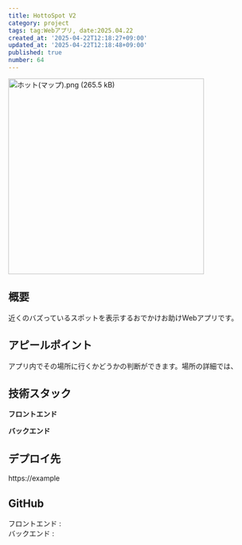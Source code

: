 ```yaml
---
title: HottoSpot V2
category: project
tags: tag:Webアプリ, date:2025.04.22
created_at: '2025-04-22T12:18:27+09:00'
updated_at: '2025-04-22T12:18:48+09:00'
published: true
number: 64
---
```


<img width="393" alt="ホット(マップ).png (265.5 kB)" src="https://img.esa.io/uploads/production/attachments/22241/2025/04/22/148527/866bca8f-8bd0-4d7c-a89b-beaf79de63fb.png">

## 概要
近くのバズっているスポットを表示するおでかけお助けWebアプリです。

## アピールポイント
アプリ内でその場所に行くかどうかの判断ができます。場所の詳細では、

## 技術スタック
**フロントエンド**


**バックエンド**


## デプロイ先
https://example

## GitHub
フロントエンド  :  
バックエンド  :
